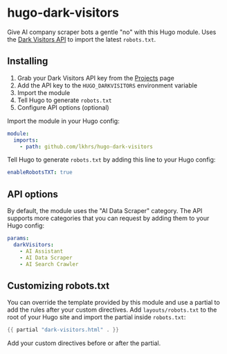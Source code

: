 # hugo-dark-visitors
Give AI company scraper bots a gentle "no" with this Hugo module. Uses the [Dark Visitors API](https://darkvisitors.com/docs/robots-txts-api) to import the latest `robots.txt`.

## Installing

1. Grab your Dark Visitors API key from the [Projects](https://darkvisitors.com/projects) page
2. Add the API key to the `HUGO_DARKVISITORS` environment variable
3. Import the module
4. Tell Hugo to generate `robots.txt`
5. Configure API options (optional)

Import the module in your Hugo config:
```yaml
module:
  imports:
    - path: github.com/lkhrs/hugo-dark-visitors
```

Tell Hugo to generate `robots.txt` by adding this line to your Hugo config:
```yaml
enableRobotsTXT: true
```

## API options

By default, the module uses the "AI Data Scraper" category. The API supports more categories that you can request by adding them to your Hugo config:

```yaml
params:
  darkVisitors:
    - AI Assistant
    - AI Data Scraper
    - AI Search Crawler
```

## Customizing robots.txt

You can override the template provided by this module and use a partial to add the rules after your custom directives. Add `layouts/robots.txt` to the root of your Hugo site and import the partial inside `robots.txt`:

```go
{{ partial "dark-visitors.html" . }}
```

Add your custom directives before or after the partial.
